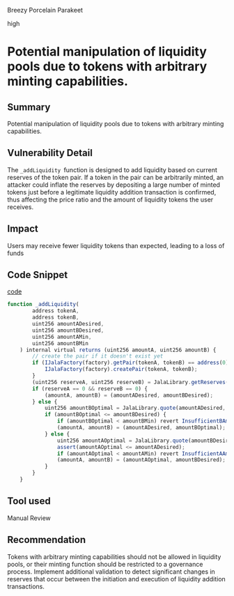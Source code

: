 Breezy Porcelain Parakeet

high

# Potential manipulation of liquidity pools due to tokens with arbitrary minting capabilities.

## Summary
Potential manipulation of liquidity pools due to tokens with arbitrary minting capabilities.
## Vulnerability Detail
The `_addLiquidity `function is designed to add liquidity based on current reserves of the token pair. If a token in the pair can be arbitrarily minted, an attacker could inflate the reserves by depositing a large number of minted tokens just before a legitimate liquidity addition transaction is confirmed, thus affecting the price ratio and the amount of liquidity tokens the user receives.
## Impact
Users may receive fewer liquidity tokens than expected, leading to a loss of funds

## Code Snippet
[code](https://github.com/sherlock-audit/2024-02-jala-swap/blob/main/jalaswap-dex-contract/contracts/JalaRouter02.sol#L31-#L58)
```javascript
function _addLiquidity(
        address tokenA,
        address tokenB,
        uint256 amountADesired,
        uint256 amountBDesired,
        uint256 amountAMin,
        uint256 amountBMin
    ) internal virtual returns (uint256 amountA, uint256 amountB) {
        // create the pair if it doesn't exist yet
        if (IJalaFactory(factory).getPair(tokenA, tokenB) == address(0)) {
            IJalaFactory(factory).createPair(tokenA, tokenB);
        }
        (uint256 reserveA, uint256 reserveB) = JalaLibrary.getReserves(factory, tokenA, tokenB);
        if (reserveA == 0 && reserveB == 0) {
            (amountA, amountB) = (amountADesired, amountBDesired);
        } else {
            uint256 amountBOptimal = JalaLibrary.quote(amountADesired, reserveA, reserveB);
            if (amountBOptimal <= amountBDesired) {
                if (amountBOptimal < amountBMin) revert InsufficientBAmount();
                (amountA, amountB) = (amountADesired, amountBOptimal);
            } else {
                uint256 amountAOptimal = JalaLibrary.quote(amountBDesired, reserveB, reserveA);
                assert(amountAOptimal <= amountADesired);
                if (amountAOptimal < amountAMin) revert InsufficientAAmount();
                (amountA, amountB) = (amountAOptimal, amountBDesired);
            }
        }
    }

```


## Tool used

Manual Review

## Recommendation
Tokens with arbitrary minting capabilities should not be allowed in liquidity pools, or their minting function should be restricted to a governance process.
Implement additional validation to detect significant changes in reserves that occur between the initiation and execution of liquidity addition transactions.
